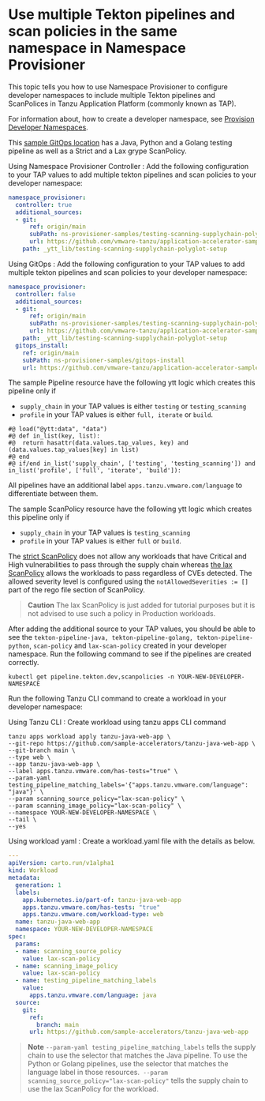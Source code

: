 # Use multiple Tekton pipelines and scan policies in the same namespace in Namespace Provisioner

This topic tells you how to use Namespace Provisioner to configure developer namespaces to include multiple Tekton pipelines and ScanPolices in Tanzu Application Platform (commonly known as TAP).

For information about, how to create a developer namespace, see [Provision Developer Namespaces](provision-developer-ns.hbs.md).

This [sample GitOps location](https://github.com/vmware-tanzu/application-accelerator-samples/tree/main/ns-provisioner-samples/testing-scanning-supplychain-polyglot) has a Java, Python and a Golang testing pipeline as well as a Strict and a Lax grype ScanPolicy.

Using Namespace Provisioner Controller
: Add the following configuration to your TAP values to add multiple tekton pipelines and scan policies to your developer namespace:

  ```yaml
  namespace_provisioner:
    controller: true
    additional_sources:
    - git:
        ref: origin/main
        subPath: ns-provisioner-samples/testing-scanning-supplychain-polyglot
        url: https://github.com/vmware-tanzu/application-accelerator-samples.git
      path: _ytt_lib/testing-scanning-supplychain-polyglot-setup
  ```

Using GitOps
: Add the following configuration to your TAP values to add multiple tekton pipelines and scan policies to your developer namespace:

  ```yaml
  namespace_provisioner:
    controller: false
    additional_sources:
    - git:
        ref: origin/main
        subPath: ns-provisioner-samples/testing-scanning-supplychain-polyglot
        url: https://github.com/vmware-tanzu/application-accelerator-samples.git
      path: _ytt_lib/testing-scanning-supplychain-polyglot-setup
    gitops_install:
      ref: origin/main
      subPath: ns-provisioner-samples/gitops-install
      url: https://github.com/vmware-tanzu/application-accelerator-samples.git
  ```

The sample Pipeline resource have the following ytt logic which creates this pipeline only if

* `supply_chain` in your TAP values is either `testing` or `testing_scanning`
* `profile` in your TAP values is either `full, iterate` or `build`.

```shell
#@ load("@ytt:data", "data")
#@ def in_list(key, list):
#@  return hasattr(data.values.tap_values, key) and (data.values.tap_values[key] in list)
#@ end
#@ if/end in_list('supply_chain', ['testing', 'testing_scanning']) and in_list('profile', ['full', 'iterate', 'build']):
```

All pipelines have an additional label `apps.tanzu.vmware.com/language` to differentiate between them.

The sample ScanPolicy resource have the following ytt logic which creates this pipeline only if

- `supply_chain` in your TAP values is `testing_scanning`
- `profile` in your TAP values is either `full` or `build`.

The [strict ScanPolicy](https://github.com/vmware-tanzu/application-accelerator-samples/blob/main/ns-provisioner-samples/testing-scanning-supplychain-polyglot/scanpolicy-grype.yaml) does not allow any workloads that have Critical and High vulnerabilities to pass through the supply chain whereas [the lax ScanPolicy](https://github.com/vmware-tanzu/application-accelerator-samples/blob/main/ns-provisioner-samples/testing-scanning-supplychain-polyglot/scanpolicy-grype-lax.yaml) allows the workloads to pass regardless of CVEs detected. The allowed severity level is configured using the `notAllowedSeverities := []` part of the rego file section of ScanPolicy.

>**Caution** The lax ScanPolicy is just added for tutorial purposes but it is not advised to use such a policy in Production workloads.

After adding the additional source to your TAP values, you should be able to see the `tekton-pipeline-java, tekton-pipeline-golang, tekton-pipeline-python`, `scan-policy` and `lax-scan-policy` created in your developer namespace. Run the following command to see if the pipelines are created correctly.

```shell
kubectl get pipeline.tekton.dev,scanpolicies -n YOUR-NEW-DEVELOPER-NAMESPACE
```

Run the following Tanzu CLI command to create a workload in your developer namespace:

Using Tanzu CLI
: Create workload using tanzu apps CLI command
  ```shell
  tanzu apps workload apply tanzu-java-web-app \
  --git-repo https://github.com/sample-accelerators/tanzu-java-web-app \
  --git-branch main \
  --type web \
  --app tanzu-java-web-app \
  --label apps.tanzu.vmware.com/has-tests="true" \
  --param-yaml testing_pipeline_matching_labels='{"apps.tanzu.vmware.com/language": "java"}' \
  --param scanning_source_policy="lax-scan-policy" \
  --param scanning_image_policy="lax-scan-policy" \
  --namespace YOUR-NEW-DEVELOPER-NAMESPACE \
  --tail \
  --yes
  ```

Using workload yaml
: Create a workload.yaml file with the details as below.
  ```yaml
  ---
  apiVersion: carto.run/v1alpha1
  kind: Workload
  metadata:
    generation: 1
    labels:
      app.kubernetes.io/part-of: tanzu-java-web-app
      apps.tanzu.vmware.com/has-tests: "true"
      apps.tanzu.vmware.com/workload-type: web
    name: tanzu-java-web-app
    namespace: YOUR-NEW-DEVELOPER-NAMESPACE
  spec:
    params:
    - name: scanning_source_policy
      value: lax-scan-policy
    - name: scanning_image_policy
      value: lax-scan-policy
    - name: testing_pipeline_matching_labels
      value:
        apps.tanzu.vmware.com/language: java
    source:
      git:
        ref:
          branch: main
        url: https://github.com/sample-accelerators/tanzu-java-web-app
  ```

>**Note** `--param-yaml testing_pipeline_matching_labels` tells the supply chain to use the selector that matches the Java pipeline. To use the Python or Golang pipelines, use the selector that matches the language label in those resources.` --param scanning_source_policy="lax-scan-policy"` tells the supply chain to use the lax ScanPolicy for the workload.
